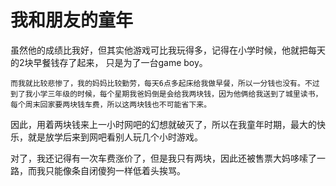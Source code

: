 # 我和朋友的童年

  虽然他的成绩比我好，但其实他游戏可比我玩得多，记得在小学时候，他就把每天的2块早餐钱存了起来， 只是为了一台game boy。

 	而我就比较悲惨了，我的妈妈比较勤劳，每天6点多起床给我做早餐，所以一分钱也没有。不过到了我小学三年级的时候，每个星期我爸妈倒是会给我两块钱，因为他俩给我送到了城里读书，每个周末回家要两块钱车费，所以这两块钱也不可能省下来。

​	因此，用着两块钱来上一小时网吧的幻想就破灭了，所以在我童年时期，最大的快乐，就是放学后来到网吧看别人玩几个小时游戏。

​	对了，我还记得有一次车费涨价了，但是我只有两块，因此还被售票大妈哆嗦了一路，而我只能像条自闭傻狗一样低着头挨骂。